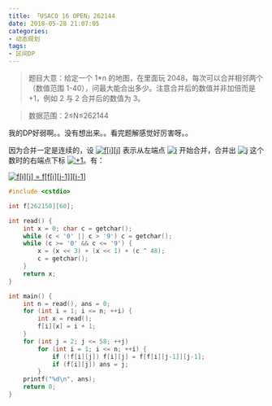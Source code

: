 ```yaml
---
title: 「USACO 16 OPEN」262144
date: 2018-05-28 21:07:05
categories:
- 动态规划
tags:
- 区间DP
---
```


> 题目大意：给定一个 1*n 的地图，在里面玩 2048，每次可以合并相邻两个（数值范围 1-40），问最大能合出多少。注意合并后的数值并非加倍而是 +1，例如 2 与 2 合并后的数值为 3。

> 数据范围：2≤N≤262144

我的DP好弱啊。。没有想出来。。看完题解感觉好厉害呀。。

因为合并一定是连续的，设 <a href="http://www.codecogs.com/eqnedit.php?latex=f[i][j]" target="_blank"><img src="http://latex.codecogs.com/gif.latex?f[i][j]" title="f[i][j]" /></a> 表示从左端点 <a href="http://www.codecogs.com/eqnedit.php?latex=i" target="_blank"><img src="http://latex.codecogs.com/gif.latex?i" title="i" /></a> 开始合并，合并出 <a href="http://www.codecogs.com/eqnedit.php?latex=j" target="_blank"><img src="http://latex.codecogs.com/gif.latex?j" title="j" /></a> 这个数时的右端点下标 <a href="http://www.codecogs.com/eqnedit.php?latex=&plus;1" target="_blank"><img src="http://latex.codecogs.com/gif.latex?&plus;1" title="+1" /></a>。有：


<a href="http://www.codecogs.com/eqnedit.php?latex=f[i][j]&space;=&space;f[f[i][j-1]][j-1]" target="_blank"><img src="http://latex.codecogs.com/gif.latex?f[i][j]&space;=&space;f[f[i][j-1]][j-1]" title="f[i][j] = f[f[i][j-1]][j-1]" /></a>

```c++
#include <cstdio>

int f[262150][60];

int read() {
    int x = 0; char c = getchar();
    while (c < '0' || c > '9') c = getchar();
    while (c >= '0' && c <= '9') {
        x = (x << 3) + (x << 1) + (c ^ 48);
        c = getchar();
    }
    return x;
}

int main() {
    int n = read(), ans = 0;
    for (int i = 1; i <= n; ++i) {
        int x = read();
        f[i][x] = i + 1;
    }
    for (int j = 2; j <= 58; ++j)
        for (int i = 1; i <= n; ++i) {
            if (!f[i][j]) f[i][j] = f[f[i][j-1]][j-1];
            if (f[i][j]) ans = j;
        }
    printf("%d\n", ans);
    return 0;
}
```
